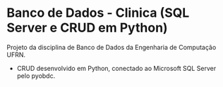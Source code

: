 # Banco de Dados - Clinica (SQL Server e CRUD em Python)

Projeto da disciplina de Banco de Dados da Engenharia de Computação UFRN.
- CRUD desenvolvido em Python, conectado ao Microsoft SQL Server pelo pyobdc.